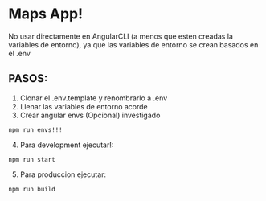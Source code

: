 # Maps App!
No usar directamente en AngularCLI (a menos que esten creadas la variables de entorno), ya que las variables de entorno se crean basados en el .env

## PASOS:

1. Clonar el .env.template y renombrarlo a .env
2. Llenar las variables de entorno acorde
3. Crear angular envs (Opcional) investigado

```
npm run envs!!!
```

4. Para development ejecutar!:
```
npm run start
```

5. Para produccion ejecutar: 

```
npm run build
```
